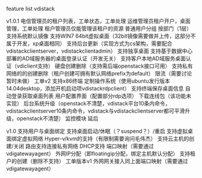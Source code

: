 feature list vdistack

v1.0.1
电信管理员的租户列表，工单状态，工单处理
运维管理员租户开户，桌面管理，工单处理
租户管理员仅能管理该租户的资源
普通用户分组 按部门（1层）
支持系统默认镜像
支持WIN7 64bit虚拟桌面（32bit镜像需要做并上传，这部分不属于开发，xp桌面相同）
支持后台更新（实现方式为cs架构，需要配合vdistackclientserver，vdistackclientadmin）
支持独享桌面
支持基于数据中心部署的AD域服务器的桌面登录认证（开发无关）
支持客户本地AD域服务桌面认证（vdiclient支持）
硬盘创建删除（支持需后端openstack接口可用）
支持私有网络的的创建删除（租户创建可拥有默认网络prefix为default）
限流（需要讨论暂时未做）
工单v2
支持x86终端
定制操作系统（使用ubuntu发行版本14.04desktop，添加开机启动项vdistackrdpclient）
支持终端保存桌面信息
自动登录获取桌面列表
用户配置界面（配置部分rdp选项）
下载连线包（该功能未实现）
后台系统升级（openstack不清楚，vdistack平台10条内命令，vdistackclientserver10条内命令，vdistack与vdistackclientserver都可平滑升级，openstack不清楚）
监控模块 延后

v1.0
支持用户与桌面绑定
支持桌面启动/休眠（？suspend？）/重启
支持虚拟桌面绑定虚拟网络
Hyper-v/kvm的支持（有限制需要询问毛伟杰）
支持云主机的创建/关闭
路由支持连接私有网络
DHCP支持
端口映射（需要通过vdigatewayagent）
外网IP分配（即floatingip分配，绑定主机默认分配）
支持租户的创建（删除不支持）
工单版本v1
外网网关接入同上面端口映射（需要通过vdigatewayagent）
